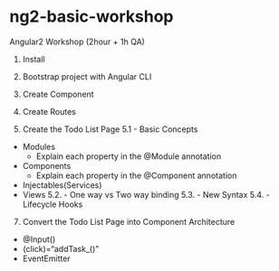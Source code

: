 # ng2-basic-workshop
Angular2 Workshop (2hour + 1h QA)

1. Install

2. Bootstrap project with Angular CLI

3. Create Component

4. Create Routes

5. Create the Todo List Page
5.1 - Basic Concepts
- Modules
   - Explain each property in the @Module annotation
- Components
   - Explain each property in the @Component annotation
- Injectables(Services)
- Views
5.2. - One way vs Two way binding
5.3. - New Syntax
5.4. - Lifecycle Hooks

7. Convert the Todo List Page into Component Architecture
- @Input()
- (click)=“addTask_()”
- EventEmitter
